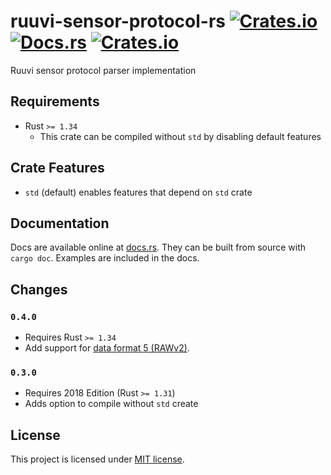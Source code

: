 # ruuvi-sensor-protocol-rs [![Crates.io](https://img.shields.io/crates/v/ruuvi-sensor-protocol.svg)](https://crates.io/crates/ruuvi-sensor-protocol) [![Docs.rs](https://docs.rs/ruuvi-sensor-protocol/badge.svg)](https://docs.rs/ruuvi-sensor-protocol) [![Crates.io](https://img.shields.io/crates/l/ruuvi-sensor-protocol.svg)](https://crates.io/crates/ruuvi-sensor-protocol)

Ruuvi sensor protocol parser implementation

## Requirements
- Rust `>= 1.34`
  - This crate can be compiled without `std` by disabling default features

## Crate Features
- `std` (default) enables features that depend on `std` crate

## Documentation
Docs are available online at
[docs.rs](https://docs.rs/ruuvi-sensor-protocol). They can be built
from source with `cargo doc`. Examples are included in the docs.

## Changes

### `0.4.0`
- Requires Rust `>= 1.34`
- Add support for [data format 5 (RAWv2)](https://github.com/ruuvi/ruuvi-sensor-protocols/blob/master/dataformat_05.md).

### `0.3.0`
- Requires 2018 Edition (Rust `>= 1.31`)
- Adds option to compile without `std` create

## License
This project is licensed under [MIT license](LICENSE).
